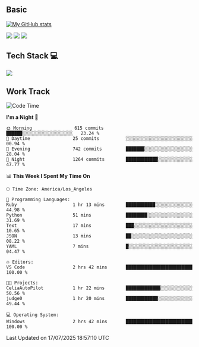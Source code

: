 ## Basic
 
[![My GitHub stats](https://github-readme-stats.vercel.app/api?username=Zzhihon&show_icons=true&theme=purple)](https://github.com/Zzhihon)
 
 [![](https://img.shields.io/badge/website-4493f8?style=for-the-badge&logo=About.me&logoColor=purple)](https://tatakal.com/)
 [![](https://img.shields.io/badge/RSS-4493f8?style=for-the-badge&logo=rss&logoColor=purple)](https://tatakal.com/feed/)
 [![](https://img.shields.io/badge/Email-4493f8?style=for-the-badge&logo=gmail&logoColor=purple)](mailto:bt1q@tatakal.com)

## Tech Stack 💻

<a href="https://skillicons.dev">
  <img src="https://skillicons.dev/icons?i=py,html,css,javascript,bash,java,vue,go,nodejs,cpp" />
</a>

</br>

## Work Track

<!--START_SECTION:waka-->
![Code Time](http://img.shields.io/badge/Code%20Time-435%20hrs-blue)

**I'm a Night 🦉** 

```text
🌞 Morning                615 commits         ██████░░░░░░░░░░░░░░░░░░░   23.24 % 
🌆 Daytime                25 commits          ░░░░░░░░░░░░░░░░░░░░░░░░░   00.94 % 
🌃 Evening                742 commits         ███████░░░░░░░░░░░░░░░░░░   28.04 % 
🌙 Night                  1264 commits        ████████████░░░░░░░░░░░░░   47.77 % 
```


📊 **This Week I Spent My Time On** 

```text
🕑︎ Time Zone: America/Los_Angeles

💬 Programming Languages: 
Ruby                     1 hr 13 mins        ███████████░░░░░░░░░░░░░░   44.98 % 
Python                   51 mins             ████████░░░░░░░░░░░░░░░░░   31.69 % 
Text                     17 mins             ███░░░░░░░░░░░░░░░░░░░░░░   10.65 % 
JSON                     13 mins             ██░░░░░░░░░░░░░░░░░░░░░░░   08.22 % 
YAML                     7 mins              █░░░░░░░░░░░░░░░░░░░░░░░░   04.47 % 

🔥 Editors: 
VS Code                  2 hrs 42 mins       █████████████████████████   100.00 % 

🐱‍💻 Projects: 
CeliaAutoPilot           1 hr 22 mins        █████████████░░░░░░░░░░░░   50.56 % 
judge0                   1 hr 20 mins        ████████████░░░░░░░░░░░░░   49.44 % 

💻 Operating System: 
Windows                  2 hrs 42 mins       █████████████████████████   100.00 % 
```


 Last Updated on 17/07/2025 18:57:10 UTC
<!--END_SECTION:waka-->
